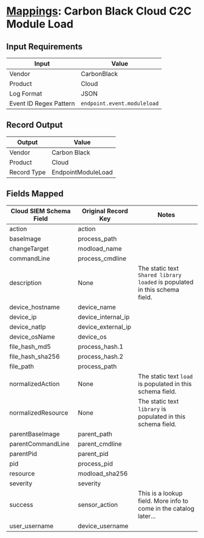 # [Mappings](README.md): Carbon Black Cloud C2C Module Load

## Input Requirements

|Input|Value|
|-----|-----|
|Vendor|CarbonBlack|
|Product|Cloud|
|Log Format|JSON|
|Event ID Regex Pattern|`endpoint.event.moduleload`|

## Record Output

|Output|Value|
|------|-----|
|Vendor|Carbon Black|
|Product|Cloud|
|Record Type|EndpointModuleLoad|

## Fields Mapped

|Cloud SIEM Schema Field|Original Record Key|Notes|
|-----------------------|-------------------|-----|
|action|action||
|baseImage|process_path||
|changeTarget|modload_name||
|commandLine|process_cmdline||
|description|None|The static text `Shared library loaded` is populated in this schema field.|
|device_hostname|device_name||
|device_ip|device_internal_ip||
|device_natIp|device_external_ip||
|device_osName|device_os||
|file_hash_md5|process_hash.1||
|file_hash_sha256|process_hash.2||
|file_path|process_path||
|normalizedAction|None|The static text `load` is populated in this schema field.|
|normalizedResource|None|The static text `library` is populated in this schema field.|
|parentBaseImage|parent_path||
|parentCommandLine|parent_cmdline||
|parentPid|parent_pid||
|pid|process_pid||
|resource|modload_sha256||
|severity|severity||
|success|sensor_action|This is a lookup field. More info to come in the catalog later...|
|user_username|device_username||

